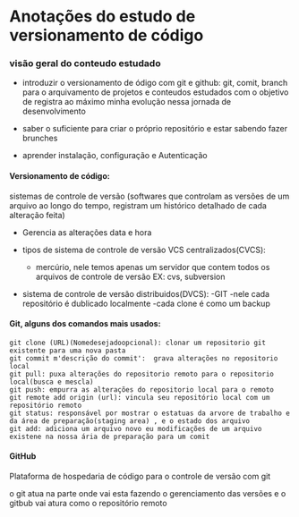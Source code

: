 # Anotações do estudo de versionamento de código


### visão geral do conteudo estudado

- introduzir o versionamento de ódigo com git e github: git, comit, branch para o arquivamento de projetos e conteudos estudados com o objetivo de registra ao máximo minha evolução nessa jornada de desenvolvimento

- saber o suficiente para criar o próprio repositório e estar sabendo fazer brunches 

- aprender instalação, configuração e Autenticação

#### Versionamento de código:
	
sistemas de controle de versão (softwares que controlam as versões de um arquivo ao longo do tempo, registram um histórico detalhado de cada alteração feita)
- Gerencia as alterações data e hora 

- tipos de sistema de controle de versão VCS centralizados(CVCS):
	- mercúrio, nele temos apenas um servidor que contem todos os arquivos de controle de versão
	EX: cvs, subversion
- sistema de controle de versão distribuidos(DVCS):
	-GIT
	-nele cada repositório é dublicado localmente
	-cada clone é como um backup	

#### Git, alguns dos comandos mais usados:
	git clone (URL)(Nomedesejadoopcional): clonar um repositorio git existente para uma nova pasta 
	git commit m'descrição do commit':  grava alterações no repositorio local
	git pull: puxa alterações do repositorio remoto para o repositorio local(busca e mescla)
	git push: empurra as alterações do repositorio local para o remoto
	git remote add origin (url): vincula seu repositório local com um repositório remoto
	git status: responsável por mostrar o estatuas da arvore de trabalho e da área de preparação(staging area) , e o estado dos arquivo
	git add: adiciona um arquivo novo eu modificações de um arquivo existene na nossa ária de preparação para um comit

#### GitHub

Plataforma de hospedaria de código para o controle de versão com git

o git atua na parte onde vai esta fazendo o gerenciamento das versões e o gitbub vai atura como o repositório remoto
